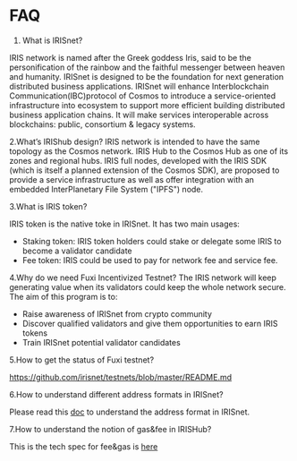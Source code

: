 # FAQ

1. What is IRISnet?

IRIS network is named after the Greek goddess Iris, said to be the personification of the rainbow and the faithful messenger between heaven and humanity. IRISnet is designed to be the foundation for next generation distributed business applications. IRISnet will enhance Interblockchain Communication(IBC)protocol of Cosmos to introduce a service-oriented infrastructure into ecosystem to support more efficient building distributed business application chains. It will make services interoperable across blockchains: public, consortium & legacy systems.

2.What’s IRIShub design?
IRIS network is intended to have the same topology as the Cosmos network. IRIS Hub to the Cosmos Hub as
 one of its zones and regional hubs. IRIS full nodes, developed with the IRIS SDK (which is itself a 
 planned extension of the Cosmos SDK), are proposed to provide a service infrastructure as well as 
 offer integration with an embedded InterPlanetary File System ("IPFS") node.

3.What is IRIS token?

IRIS token is the native toke in IRISnet. It has two main usages:

* Staking token: IRIS token holders could stake or delegate some IRIS to become a validator candidate
* Fee token: IRIS could be used to pay for network fee and service fee.


4.Why do we need Fuxi Incentivized Testnet?
   The IRIS network will keep generating value when its validators could keep the whole network secure. The aim of this program is to:
   * Raise awareness of IRISnet from crypto community
   * Discover qualified validators and give them opportunities to earn IRIS tokens
   * Train IRISnet potential validator candidates
   
5.How to get the status of Fuxi testnet?
   
https://github.com/irisnet/testnets/blob/master/README.md 

6.How to understand different address formats in IRISnet?

Please read this [doc](https://github.com/irisnet/testnets/blob/master/fuxi/docs/Bech32%20on%20IRISnet.md) to understand the address format in IRISnet. 

7.How to understand the notion of gas&fee in IRISHub?

This is the tech spec for fee&gas is [here](https://github.com/irisnet/irishub/blob/d1d20826da2112a53c6a0ce45e0263237c549089/docs/modules/fee-token/feeToken.md)


